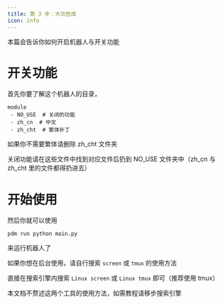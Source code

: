 ```yaml
---
title: 第 3 步：大功告成
icon: info
---
```


本篇会告诉你如何开启机器人与开关功能

# 开关功能

首先你要了解这个机器人的目录，

```text
module
 - NO_USE  # 关闭的功能
 - zh_cn  # 中文
 - zh_cht  # 繁体补丁
```

如果你不需要繁体请删除 zh_cht 文件夹

关闭功能请在这些文件中找到对应文件后扔到 NO_USE 文件夹中（zh_cn 与 zh_cht 里的文件都得扔进去）

# 开始使用

然后你就可以使用

```shell
pdm run python main.py
```

来运行机器人了

如果你想在后台使用，请自行搜索 `screen` 或 `tmux` 的使用方法

直接在搜索引擎内搜索 `Linux screen` 或 `Linux tmux` 即可（推荐使用 tmux）

本文档不赘述这两个工具的使用方法，如需教程请移步搜索引擎